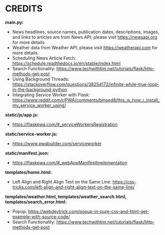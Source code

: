 # CREDITS
**main.py:**
- News headlines, source names, publication dates, descriptions, images, and links to articles are from News API;
please visit https://newsapi.org for more details
- Weather data from Weather API; please visit https://weatherapi.com for more details.
- Scheduling News Article Fetch: https://schedule.readthedocs.io/en/stable/index.html
- Search Functionality: https://www.techwithtim.net/tutorials/flask/http-methods-get-post
- Using Background Threads: https://stackoverflow.com/questions/38254172/infinite-while-true-loop-in-the-background-python
- Integrating Service Worker with Flask: https://www.reddit.com/r/PWA/comments/bmsed8/this_is_how_i_install_my_service_worker_using/

**static/js/app.js:**
- https://flaskpwa.com/#_serviceWorkersRegistration

**static/service-worker.js:**
- https://www.pwabuilder.com/serviceworker

**static/manifest.json:**
- https://flaskpwa.com/#_webAppManifestImplementation

**templates/home.html:**
- Left Align and Right Align Text on the Same Line: https://css-tricks.com/left-align-and-right-align-text-on-the-same-line/

**templates/weather.html, templates/weather_search.html, templates/search_error.html:**
- Popup: https://webdevtrick.com/popup-in-pure-css-and-html-get-example-with-source-code/
- Search Functionality: https://www.techwithtim.net/tutorials/flask/http-methods-get-post
